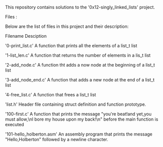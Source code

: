 This repository contains solutions to the '0x12-singly_linked_lists' project.

Files :

Below are the list of files in this project and their description:

Filename                      Desciption

'0-print_list.c'              A function that prints all the elements of a list_t list

'1-list_len.c'                A function that returns the number of elements in a lis_t list

'2-add_node.c'                A function tht adds a now node at the beginning of a list_t list

'3-add_node_end.c'            A function that adds a new node at the end of a list_t list

'4-free_list.c'               A function that frees a  list_t list

'list.h'		      Header file containing struct definition and function prototype.

'100-first.c'                 A function that prints the message "you're beat!and yet,you must allow,\nI bore my house upon my back!\n" before the main function is executed

'101-hello_holberton.asm'     An assembly program that prints the message "Hello,Holberton" followed by a newline character.

